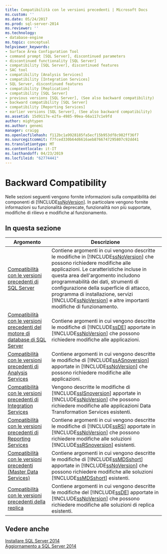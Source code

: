 ```yaml
---
title: Compatibilità con le versioni precedenti | Microsoft Docs
ms.custom: ''
ms.date: 05/24/2017
ms.prod: sql-server-2014
ms.reviewer: ''
ms.technology:
- database-engine
ms.topic: conceptual
helpviewer_keywords:
- Surface Area Configuration Tool
- command prompt [SQL Server], discontinued parameters
- discontinued functionality [SQL Server]
- compatibility [SQL Server], discontinued features
- SAC tool
- compatibility [Analysis Services]
- compatibility [Integration Services]
- SQL Server, discontinued features
- compatibility [Replication]
- compatibility [SQL Server]
- previous versions [SQL Server], (See also backward compatibility)
- backward compatibility [SQL Server]
- compatibility [Reporting Services]
- earlier versions [SQL Server], (See also backward compatibility)
ms.assetid: 15d9117e-e2fa-4985-99ea-66a117c1e9fd
author: mightypen
ms.author: genemi
manager: craigg
ms.openlocfilehash: f112bc1a9928185fa5ecf15b953df8c982ff36f7
ms.sourcegitcommit: f7fced330b64d6616aeb8766747295807c92dd41
ms.translationtype: MT
ms.contentlocale: it-IT
ms.lasthandoff: 04/23/2019
ms.locfileid: "62774441"
---
```

# <a name="backward-compatibility"></a>Backward Compatibility
  Nelle sezioni seguenti vengono fornite informazioni sulla compatibilità dei componenti di [!INCLUDE[ssNoVersion](../includes/ssnoversion-md.md)]. In particolare vengono fornite informazioni su funzionalità deprecate, funzionalità non più supportate, modifiche di rilievo e modifiche al funzionamento.  
  
## <a name="in-this-section"></a>In questa sezione  
  
|Argomento|Descrizione|  
|-----------|-----------------|  
|[Compatibilità con le versioni precedenti di SQL Server](../../2014/getting-started/sql-server-backward-compatibility.md)|Contiene argomenti in cui vengono descritte le modifiche in [!INCLUDE[ssNoVersion](../includes/ssnoversion-md.md)] che possono richiedere modifiche alle applicazioni. Le caratteristiche incluse in questa area dell'argomento includono programmabilità dei dati, strumenti di configurazione della superficie di attacco, programma di installazione, servizi [!INCLUDE[ssNoVersion](../includes/ssnoversion-md.md)] e altre importanti modifiche di funzionamento.|  
|[Compatibilità con le versioni precedenti del motore di database di SQL Server](../database-engine/sql-server-database-engine-backward-compatibility.md)|Contiene argomenti in cui vengono descritte le modifiche di [!INCLUDE[ssDE](../includes/ssde-md.md)] apportate in [!INCLUDE[ssNoVersion](../includes/ssnoversion-md.md)] che possono richiedere modifiche alle applicazioni.|  
|[Compatibilità con le versioni precedenti di Analysis Services](../../2014/analysis-services/analysis-services-backward-compatibility.md)|Contiene argomenti in cui vengono descritte le modifiche di [!INCLUDE[ssASnoversion](../includes/ssasnoversion-md.md)] apportate in [!INCLUDE[ssNoVersion](../includes/ssnoversion-md.md)] che possono richiedere modifiche alle applicazioni.|  
|[Compatibilità con le versioni precedenti di Integration Services](../integration-services/integration-services-backward-compatibility.md)|Vengono descritte le modifiche di [!INCLUDE[ssISnoversion](../includes/ssisnoversion-md.md)] apportate in [!INCLUDE[ssNoVersion](../includes/ssnoversion-md.md)] che possono richiedere modifiche alle applicazioni Data Transformation Services esistenti.|  
|[Compatibilità con le versioni precedenti di Reporting Services](../reporting-services/reporting-services-backward-compatibility.md)|Contiene argomenti in cui vengono descritte le modifiche di [!INCLUDE[ssRS](../includes/ssrs.md)] apportate in [!INCLUDE[ssNoVersion](../includes/ssnoversion-md.md)] che possono richiedere modifiche alle soluzioni [!INCLUDE[ssRSnoversion](../includes/ssrsnoversion-md.md)] esistenti.|  
|[Compatibilità con le versioni precedenti &#40;Master Data Services&#41;](../master-data-services/backward-compatibility-master-data-services.md)|Contiene argomenti in cui vengono descritte le modifiche di [!INCLUDE[ssMDSshort](../includes/ssmdsshort-md.md)] apportate in [!INCLUDE[ssNoVersion](../includes/ssnoversion-md.md)] che possono richiedere modifiche alle soluzioni [!INCLUDE[ssMDSshort](../includes/ssmdsshort-md.md)] esistenti.|  
|[Compatibilità con le versioni precedenti della replica](../../2014/relational-databases/replication/replication-backward-compatibility.md)|Contiene argomenti in cui vengono descritte le modifiche del [!INCLUDE[ssDE](../includes/ssde-md.md)] apportate in [!INCLUDE[ssNoVersion](../includes/ssnoversion-md.md)] che possono richiedere modifiche alle soluzioni di replica esistenti.|  
  
## <a name="see-also"></a>Vedere anche  
 [Installare SQL Server 2014](../database-engine/install-windows/install-sql-server.md)   
 [Aggiornamento a SQL Server 2014](../database-engine/install-windows/upgrade-sql-server.md)  
  
  
